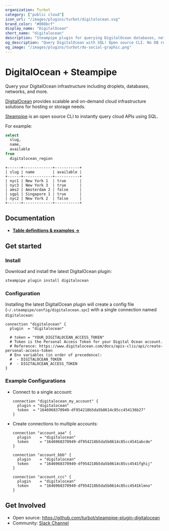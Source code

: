 ```yaml
---
organization: Turbot
category: ["public cloud"]
icon_url: "/images/plugins/turbot/digitalocean.svg"
brand_color: "#008bcf"
display_name: "DigitalOcean"
short_name: "digitalocean"
description: "Steampipe plugin for querying DigitalOcean databases, networks, and other resources."
og_description: "Query DigitalOcean with SQL! Open source CLI. No DB required."
og_image: "/images/plugins/turbot/do-social-graphic.png"
---
```


# DigitalOcean + Steampipe

Query your DigitalOcean infrastructure including droplets, databases, networks, and more.

[DigitalOcean](https://www.digitalocean.com/) provides scalable and on-demand cloud infrastructure solutions for hosting or storage needs.

[Steampipe](https://steampipe.io) is an open source CLI to instantly query cloud APIs using SQL.

For example:

```sql
select
  slug,
  name,
  available
from
  digitalocean_region
 ```
 
 ```
+------+-------------+-----------+
| slug | name        | available |
+------+-------------+-----------+
| nyc1 | New York 1  | true      |
| nyc3 | New York 3  | true      |
| ams2 | Amsterdam 2 | false     |
| sgp1 | Singapore 1 | true      |
| nyc2 | New York 2  | false     |
+------+-------------+-----------+
```

## Documentation

- **[Table definitions & examples →](https://hub.steampipe.io/plugins/turbot/digitalocean/tables)**

## Get started

### Install

Download and install the latest DigitalOcean plugin:

```bash
steampipe plugin install digitalocean
```

### Configuration

Installing the latest DigitalOcean plugin will create a config file (`~/.steampipe/config/digitalocean.spc`) with a single connection named `digitalocean`: 

```hcl
connection "digitalocean" {
  plugin  = "digitalocean"

  # token = "YOUR_DIGITALOCEAN_ACCESS_TOKEN"
  # Token is the Personal Access Token for your Digital Ocean account.
  # Reference: https://www.digitalocean.com/docs/apis-clis/api/create-personal-access-token
  # Env variables (in order of precedence):
  #  - DIGITALOCEAN_TOKEN
  #  - DIGITALOCEAN_ACCESS_TOKEN
}
```

### Example Configurations

- Connect to a single account:

  ```hcl
  connection "digitalocean_my_account" {
    plugin = "digitalocean"
    token  = "1646968370949-df954218b5da5b8614c85cc454136b27"
  }
  ```

- Create connections to multiple accounts:

  ```hcl
  connection "account_aaa" {
    plugin    = "digitalocean"
    token     = "1646968370949-df954218b5da5b8614c85cc4541abcde"
  }

  connection "account_bbb" {
    plugin    = "digitalocean"
    token     = "1646968370949-df954218b5da5b8614c85cc4541fghij"
  }

  connection "account_ccc" {
    plugin    = "digitalocean"
    token     = "1646968370949-df954218b5da5b8614c85cc4541klmno"
  }
  ```

## Get Involved

* Open source: https://github.com/turbot/steampipe-plugin-digitalocean
* Community: [Slack Channel](https://steampipe.io/community/join)
